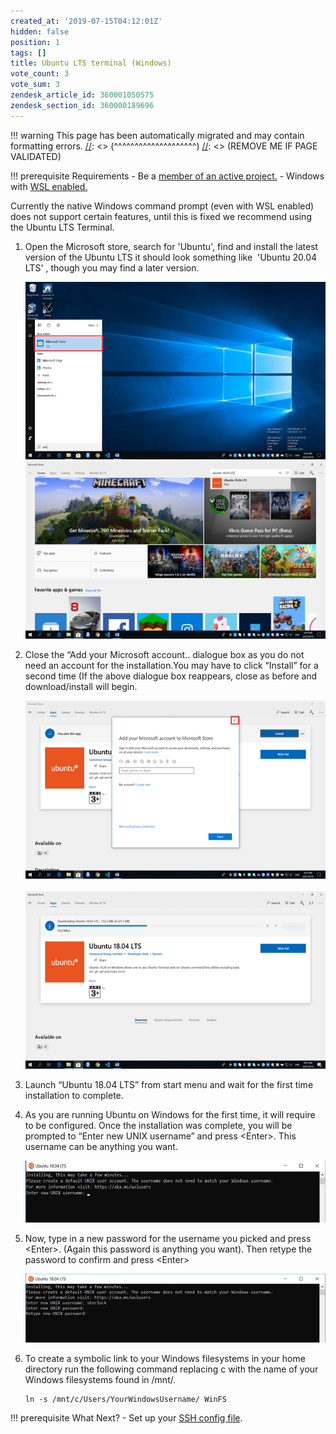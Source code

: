 ```yaml
---
created_at: '2019-07-15T04:12:01Z'
hidden: false
position: 1
tags: []
title: Ubuntu LTS terminal (Windows)
vote_count: 3
vote_sum: 3
zendesk_article_id: 360001050575
zendesk_section_id: 360000189696
---
```




[//]: <> (REMOVE ME IF PAGE VALIDATED)
[//]: <> (vvvvvvvvvvvvvvvvvvvv)
!!! warning
    This page has been automatically migrated and may contain formatting errors.
[//]: <> (^^^^^^^^^^^^^^^^^^^^)
[//]: <> (REMOVE ME IF PAGE VALIDATED)

!!! prerequisite Requirements
     -   Be a [member of an active
         project.](https://support.nesi.org.nz/hc/en-gb/articles/360000693896-Applying-to-join-a-NeSI-project)
     -   Windows with [WSL
         enabled.](../../Scientific_Computing/Terminal_Setup/Windows_Subsystem_for_Linux_WSL.md)

Currently the native Windows command prompt (even with WSL enabled) does
not support certain features, until this is fixed we recommend using the
Ubuntu LTS Terminal.

1.  Open the Microsoft store, search for 'Ubuntu', find and install the
    latest version of the Ubuntu LTS it should look something like 
    'Ubuntu 20.04 LTS' , though you may find a later version.  
      
    ![ubuntu5.png](../../assets/images/Ubuntu_LTS_terminal_Windows.png)![ubuntu6.png](../../assets/images/Ubuntu_LTS_terminal_Windows_0.png)  
      
      

2.  Close the “Add your Microsoft account.. dialogue box as you do not
    need an account for the installation.You may have to click “Install”
    for a second time (If the above dialogue box reappears, close as
    before and download/install will begin.  
      
    ![ubuntu3.png](../../assets/images/Ubuntu_LTS_terminal_Windows_1.png)
     
     ![ubuntu4.png](../../assets/images/Ubuntu_LTS_terminal_Windows_2.png)  
      

3.  Launch “Ubuntu 18.04 LTS” from start menu and wait for the first
    time installation to complete.

4.  As you are running Ubuntu on Windows for the first time, it will
    require to be configured. Once the installation was complete, you
    will be prompted to “Enter new UNIX username” and press
    &lt;Enter&gt;. This username can be anything you want.  
      
    ![ubuntu1.png](../../assets/images/Ubuntu_LTS_terminal_Windows_3.png)  
      

5.  Now, type in a new password for the username you picked and press
    &lt;Enter&gt;. (Again this password is anything you want). Then
    retype the password to confirm and press &lt;Enter&gt;  
      
    ![ubuntu2.png](../../assets/images/Ubuntu_LTS_terminal_Windows_4.png)

6.  To create a symbolic link to your Windows filesystems in your home
    directory run the following command replacing c with the name of
    your Windows filesystems found in /mnt/. 

    ``` sl
    ln -s /mnt/c/Users/YourWindowsUsername/ WinFS
    ```
!!! prerequisite What Next?
     -   Set up your [SSH config
         file](../../Scientific_Computing/Terminal_Setup/Standard_Terminal_Setup.md).
